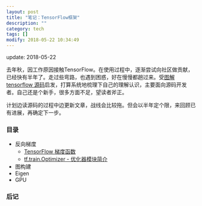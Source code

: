```yaml
---
layout: post
title: "笔记：TensorFlow框架"
description: ""
category: tech
tags: []
modify: 2018-05-22 10:34:49
---
```


update: 2018-05-22


去年秋，因工作原因接触TensorFlow。在使用过程中，逐渐尝试向社区做贡献，已经快有半年了。走过些弯路，也遇到困惑，好在慢慢都趟过来。受[图解tensorflow 源码](https://github.com/yao62995/tensorflow)启发，打算系统地梳理下自己的理解认识，主要面向源码开发者。自己还是个新手，很多方面不足，望读者斧正。

计划边读源码的过程中边更新文章，战线会比较拖。但会以半年定个限，来回顾已有进展，再确定下一步。


### 目录

+ 反向梯度
  - [TensorFlow 梯度函数](http://nbviewer.jupyter.org/github/facaiy/book_notes/blob/master/tensorflow_code/gradient/op_gradient_calculation.ipynb)
  - [tf.train.Optimizer - 优化器模块简介](http://nbviewer.jupyter.org/github/facaiy/book_notes/blob/master/tensorflow_code/optimizer/note.ipynb)
+ 图构建
+ Eigen
+ GPU


### 后记
